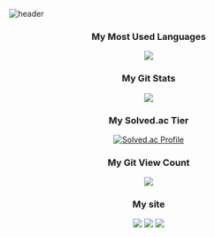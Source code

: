 ![header](https://capsule-render.vercel.app/api?type=waving&color=auto&height=200&section=header&text=Welcome!&fontSize=50&animation=twinkling)

<h3 align="center">My Most Used Languages</h3>
<p align="center">
  <a href="https://github.com/KurtYoon">
    <img align="center" src="https://github-readme-stats.vercel.app/api/top-langs/?username=KurtYoon&exclude_repo=MovieLens_1M_analysis_and_visualize&layout=compact&show_icons=true&show_owner=true&hide_title=false&theme=nord" />
  </a>
</p>

<h3 align="center">My Git Stats</h3>
<p align="center">
  <a href="https://github.com/KurtYoon">
    <img align="center" src="https://github-readme-stats.vercel.app/api?username=KurtYoon&hide_title=false&show_icons=false&include_all_commits=true&theme=nord" />
  </a>
</p>

<h3 align="center">My Solved.ac Tier</h3>
<div align="center" style="text-align:center">
  
  [![Solved.ac Profile](http://mazassumnida.wtf/api/v2/generate_badge?boj=kurtyoon)](https://solved.ac/kurtyoon/)
  
</div>

<h3 align="center">My Git View Count</h3>
<p align="center">
  <a href="https://hits.seeyoufarm.com"><img src="https://hits.seeyoufarm.com/api/count/incr/badge.svg?url=https%3A%2F%2Fgithub.com%2FKurtYoon%2Fhit-counter&count_bg=%23484947&title_bg=%23A29191&icon=github.svg&icon_color=%23E7E7E7&title=View&edge_flat=false"/></a>               
</p>
  
<h3 align="center">My site</h3>
<p align="center">
  <a href="https://woolly-hair-56e.notion.site/HELLO-D-076fa2f58d7246ac9fcf52a9012ff4a0"><img src="https://img.shields.io/badge/Notion-000000?style=flat&logo=notion&logoColor=white"/></a>
  <a href="https://velog.io/@kurtyoon"><img src="https://img.shields.io/badge/Velog-20C997?style=flat&logo=velog&logoColor=white"/></a>
  <a href="https://github.com/KurtYoon"><img src="https://img.shields.io/badge/Github-181717?style=flat&logo=github&logoColor=white"/></a>
</p>
